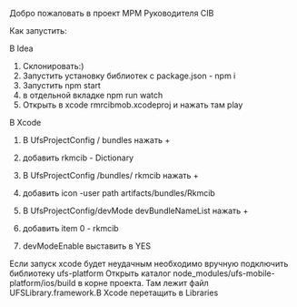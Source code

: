 
Добро пожаловать в проект МРМ Руководителя CIB

Как запустить:

В Idea

1. Cклонировать:)
2. Запустить установку библиотек с package.json - npm i
3. Запустить npm start
4. в отдельной вкладке npm run watch
5. Открыть в xcode rmrcibmob.xcodeproj и нажать там  play

В Xcode

1. В UfsProjectConfig / bundles нажать +
2. добавить rkmcib - Dictionary
3. В UfsProjectConfig /bundles/ rkmcib нажать +
4. добавить icon -user
path artifacts/bundles/Rkmcib

5. В UfsProjectConfig/devMode
devBundleNameList нажать +
6. добавить item 0 - rkmcib
7. devModeEnable выставить в YES

Если запуск xcode будет неудачным необходимо вручную подключить библиотеку 
ufs-platform
 Открыть каталог node_modules/ufs-mobile-platform/ios/build в корне проекта. 
 Там лежит файл UFSLibrary.framework.В Xcode перетащить в Libraries
